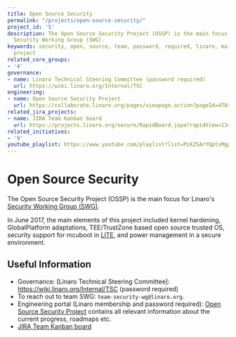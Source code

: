 ```yaml
---
title: Open Source Security
permalink: "/projects/open-source-security/"
project_id: '5'
description: The Open Source Security Project (OSSP) is the main focus for Linaro's
  Security Working Group (SWG).
keywords: security, open, source, team, password, required, linaro, main, information,
  project
related_core_groups:
- '4'
governance:
- name: Linaro Technical Steering Committee (password required)
  url: https://wiki.linaro.org/Internal/TSC
engineering:
- name: Open Source Security Project
  url: https://collaborate.linaro.org/pages/viewpage.action?pageId=47843172
related_jira_projects:
- name: JIRA Team Kanban board
  url: https://projects.linaro.org/secure/RapidBoard.jspa?rapidView=134
related_initiatives:
- '9'
youtube_playlist: https://www.youtube.com/playlist?list=PLKZSArYQptsMgprdH2L0zJ4LWWsBKB2h4
---
```


# Open Source Security
The Open Source Security Project (OSSP) is the main focus for Linaro's [Security Working Group (SWG)](/core/security/).

In June 2017, the main elements of this project included kernel hardening, GlobalPlatform adaptations, TEE/TrustZone based open source trusted OS, security support for mcuboot in [LITE](/groups/lite/), and power management in a secure environment.

## Useful Information

- Governance: [Linaro Technical Steering Committee]: https://wiki.linaro.org/Internal/TSC (password required)
- To reach out to team SWG: `team-security-wg@linaro.org`.
- Engineering portal (Linaro membership and password required): [Open Source Security Project](https://collaborate.linaro.org/pages/viewpage.action?pageId=47843172) contains all relevant information about the current progress, roadmaps etc.
- [JIRA Team Kanban board](https://projects.linaro.org/secure/RapidBoard.jspa?rapidView=134)
